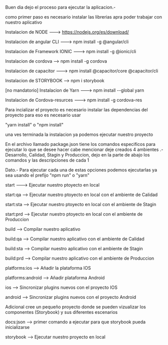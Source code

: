 Buen dia dejo el proceso para ejecutar la aplicacion.-

como primer paso es necesario instalar las librerias apra poder trabajar con nuestro aplicativo 

Instalacion de NODE ---> https://nodejs.org/es/download/

Instalacion de angular CLI ---> npm install -g @angular/cli

Instalacion de Framework IONIC ---> npm install -g @ionic/cli

Instalacion de cordova --> npm install -g cordova

Instalacion de capacitor ---> npm install @capacitor/core @capacitor/cli

Instalacion de STORYBOOK --> npm i storybook

[no mandatorio]
Instalacion de Yarn ---> npm install --global yarn

Instalacion de Cordova-resurces ---> npm install -g cordova-res

Para incializar el proyecto es necesario instalar las dependencias del proyecto para eso es necesario usar 

"yarn install" o "npm install"

una ves terminada la instalacion ya podemos ejecutar nuestro proyecto

En el archivo llamado package.json tiene los comandos especificos para ejecutar lo que se desee hacer 
cabe mencionar deje creados 4 ambientes .- Desarrollo, Calidad, Stagin y Produccion, dejo en la parte de abajo 
los comandos y las descripciones de cada 1

Dato.- Para ejecutar cada una de estas opciones podemos ejecutarlas ya sea usando el prefijo "npm run" o "yarn" 

start ---> Ejecutar nuestro ptoyecto en local

start:qa --> Ejecutar nuestro ptoyecto en local con el ambiente de Calidad

start:sta --> Ejecutar nuestro ptoyecto en local con el ambiente de Stagin

start:prd --> Ejecutar nuestro ptoyecto en local con el ambiente de Produccion

build --> Compilar nuestro aplicativo

build:qa --> Compilar nuestro aplicativo con el ambiente de Calidad

build:sta --> Compilar nuestro aplicativo con el ambiente de Stagin

build:prd --> Compilar nuestro aplicativo con el ambiente de Produccion

platforms:ios --> Añadir la plataforma IOS

platforms:android --> Añadir plataforma Android

ios --> Sincronizar plugins nuevos con el proyecto IOS

android --> Sincronizar plugins nuevos con el proyecto Android


Adicional cree un pequeño proyecto donde se pueden vizualizar los componentes (Storybook) y sus diferentes escenarios

docs:json --> primer comando a ejecutar para que storybook pueda inicializarse

storybook --> Ejecutar nuestro proyecto en local
